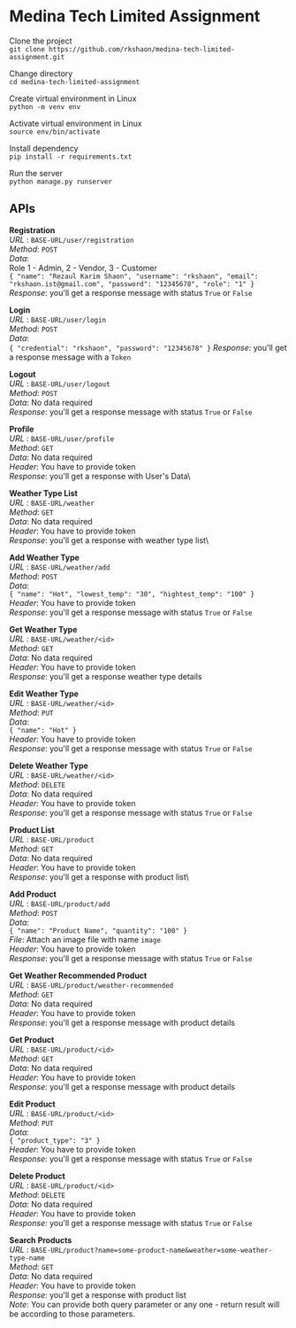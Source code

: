 # Medina Tech Limited Assignment

Clone the project\
`git clone https://github.com/rkshaon/medina-tech-limited-assignment.git`

Change directory\
`cd medina-tech-limited-assignment`

Create virtual environment in Linux\
`python -m venv env`

Activate virtual environment in Linux\
`source env/bin/activate`

Install dependency\
`pip install -r requirements.txt`

Run the server\
`python manage.py runserver`

## APIs

**Registration**\
*URL* : `BASE-URL/user/registration`\
*Method*: `POST`\
*Data*:\
Role 1 - Admin, 2 - Vendor, 3 - Customer\
`{
    "name": "Rezaul Karim Shaon",
    "username": "rkshaon",
    "email": "rkshaon.ist@gmail.com",
    "password": "12345678",
    "role": "1"
}`\
*Response*: you'll get a response message with status `True` or `False`

**Login**\
*URL* : `BASE-URL/user/login`\
*Method*: `POST`\
*Data*:\
`{
    "credential": "rkshaon",
    "password": "12345678"
}`
*Response*: you'll get a response message with a `Token`

**Logout**\
*URL* : `BASE-URL/user/logout`\
*Method*: `POST`\
*Data*: No data required\
*Response*: you'll get a response message with status `True` or `False`

**Profile**\
*URL* : `BASE-URL/user/profile`\
*Method*: `GET`\
*Data*: No data required\
*Header*: You have to provide token\
*Response*: you'll get a response with User's Data\

**Weather Type List**\
*URL* : `BASE-URL/weather`\
*Method*: `GET`\
*Data*: No data required\
*Header*: You have to provide token\
*Response*: you'll get a response with weather type list\

**Add Weather Type**\
*URL* : `BASE-URL/weather/add`\
*Method*: `POST`\
*Data*:\
`{
    "name": "Hot",
    "lowest_temp": "30",
    "hightest_temp": "100"
}`\
*Header*: You have to provide token\
*Response*: you'll get a response message with status `True` or `False`

**Get Weather Type**\
*URL* : `BASE-URL/weather/<id>`\
*Method*: `GET`\
*Data*: No data required\
*Header*: You have to provide token\
*Response*: you'll get a response weather type details

**Edit Weather Type**\
*URL* : `BASE-URL/weather/<id>`\
*Method*: `PUT`\
*Data*:\
`{
    "name": "Hot"
}`\
*Header*: You have to provide token\
*Response*: you'll get a response message with status `True` or `False`

**Delete Weather Type**\
*URL* : `BASE-URL/weather/<id>`\
*Method*: `DELETE`\
*Data*: No data required\
*Header*: You have to provide token\
*Response*: you'll get a response message with status `True` or `False`

**Product List**\
*URL* : `BASE-URL/product`\
*Method*: `GET`\
*Data*: No data required\
*Header*: You have to provide token\
*Response*: you'll get a response with product list\

**Add Product**\
*URL* : `BASE-URL/product/add`\
*Method*: `POST`\
*Data*:\
`{
    "name": "Product Name",
    "quantity": "100"
}`\
*File*: Attach an image file with name `image`\
*Header*: You have to provide token\
*Response*: you'll get a response message with status `True` or `False`

**Get Weather Recommended Product**\
*URL* : `BASE-URL/product/weather-recommended`\
*Method*: `GET`\
*Data*: No data required\
*Header*: You have to provide token\
*Response*: you'll get a response message with product details

**Get Product**\
*URL* : `BASE-URL/product/<id>`\
*Method*: `GET`\
*Data*: No data required\
*Header*: You have to provide token\
*Response*: you'll get a response message with product details

**Edit Product**\
*URL* : `BASE-URL/product/<id>`\
*Method*: `PUT`\
*Data*:\
`{
    "product_type": "3"
}`\
*Header*: You have to provide token\
*Response*: you'll get a response message with status `True` or `False`

**Delete Product**\
*URL* : `BASE-URL/product/<id>`\
*Method*: `DELETE`\
*Data*: No data required\
*Header*: You have to provide token\
*Response*: you'll get a response message with status `True` or `False`

**Search Products**\
*URL* : `BASE-URL/product?name=some-product-name&weather=some-weather-type-name`\
*Method*: `GET`\
*Data*: No data required\
*Header*: You have to provide token\
*Response*: you'll get a response with product list\
*Note*: You can provide both query parameter or any one - return result will be according to those parameters.
